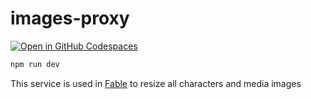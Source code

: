 # images-proxy

[![Open in GitHub Codespaces](https://github.com/codespaces/badge.svg)](https://codespaces.new/fable-community/images-proxy)

```sh
npm run dev
```

This service is used in [Fable](https://github.com/ker0olos/fable) to resize all characters and media images